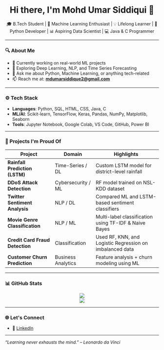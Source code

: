 <h1 align="center">Hi there, I'm Mohd Umar Siddiqui 👋</h1>

<p align="center">
  🎓 B.Tech Student | 🤖 Machine Learning Enthusiast | 💡 Lifelong Learner | 🐍 Python Developer | 📊 Aspiring Data Scientist | 💻 Java & C Programmer 
</p>

---

### 🔍 About Me

- 🔭 Currently working on real-world ML projects  
- 🌱 Exploring Deep Learning, NLP, and Time Series Forecasting  
- 💬 Ask me about Python, Machine Learning, or anything tech-related  
- 📫 Reach me at: **mdumarsiddique2@gmail.com**

---

### ⚙️ Tech Stack

- **Languages**: Python, SQL, HTML, CSS, Java, C 
- **ML/AI**: Scikit-learn, TensorFlow, Keras, Pandas, NumPy, Matplotlib, Seaborn  
- **Tools**: Jupyter Notebook, Google Colab, VS Code, GitHub, Power BI  

---

### 🚀 Projects I'm Proud Of

| Project                            | Domain              | Highlights                          |
|------------------------------------|----------------------|--------------------------------------|
| **Rainfall Prediction (LSTM)**     | Time-Series / DL     | Custom LSTM model for district-level rainfall |
| **DDoS Attack Detection**          | Cybersecurity / ML   | RF model trained on NSL-KDD dataset |
| **Twitter Sentiment Analysis**     | NLP / DL             | Compared ML and LSTM-based sentiment classifiers |
| **Movie Genre Classification**     | NLP / ML             | Multi-label classification using TF-IDF & Naive Bayes |
| **Credit Card Fraud Detection**    | Classification       | Used RF, KNN, and Logistic Regression on imbalanced data |
| **Customer Churn Prediction**      | Business Analytics   | Feature analysis + churn modeling using ML |

---

### 📊 GitHub Stats

<p align="center">
  <img src="https://github-readme-stats.vercel.app/api?username=MohdUmarSiddiq&show_icons=true&theme=radical" />
  <br>
  <img src="https://github-readme-stats.vercel.app/api/top-langs/?username=MohdUmarSiddiq&layout=compact&theme=radical" />
</p>

---

### 🌐 Let's Connect

- 📎 [LinkedIn](https://www.linkedin.com/in/mohd-umar-siddiqui-23b605257/)

---

_“Learning never exhausts the mind.” – Leonardo da Vinci_
